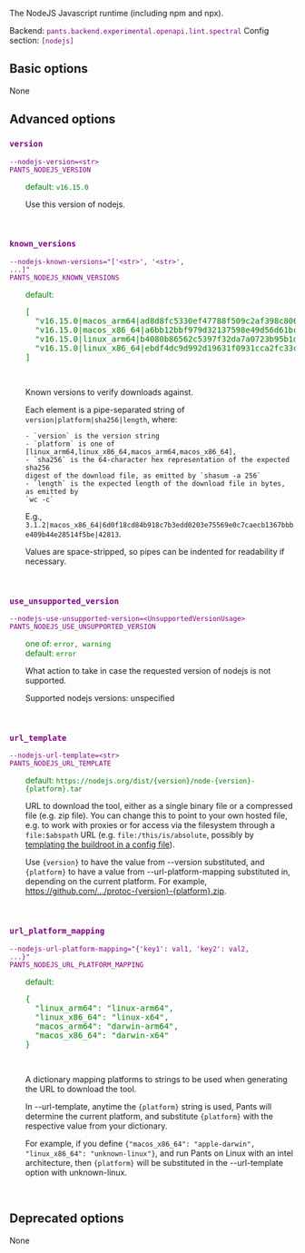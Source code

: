 
The NodeJS Javascript runtime (including npm and npx).

Backend: <span style="color: purple"><code>pants.backend.experimental.openapi.lint.spectral</code></span>
Config section: <span style="color: purple"><code>[nodejs]</code></span>

## Basic options

None

## Advanced options

<div style="color: purple">

### `version`

  <code>--nodejs-version=&lt;str&gt;</code><br>
  <code>PANTS_NODEJS_VERSION</code><br>
</div>
<div style="padding-left: 2em;">
<span style="color: green">default: <code>v16.15.0</code></span>

<br>

Use this version of nodejs.
</div>
<br>

<div style="color: purple">

### `known_versions`

  <code>--nodejs-known-versions=&quot;['&lt;str&gt;', '&lt;str&gt;', ...]&quot;</code><br>
  <code>PANTS_NODEJS_KNOWN_VERSIONS</code><br>
</div>
<div style="padding-left: 2em;">
<span style="color: green">default: <pre>[
  "v16.15.0|macos&lowbar;arm64|ad8d8fc5330ef47788f509c2af398c8060bb59acbe914070d0df684cd2d8d39b|29126014",
  "v16.15.0|macos&lowbar;x86&lowbar;64|a6bb12bbf979d32137598e49d56d61bcddf8a8596c3442b44a9b3ace58dd4de8|30561503",
  "v16.15.0|linux&lowbar;arm64|b4080b86562c5397f32da7a0723b95b1df523cab4c757688a184e3f733a7df56|21403276",
  "v16.15.0|linux&lowbar;x86&lowbar;64|ebdf4dc9d992d19631f0931cca2fc33c6d0d382543639bc6560d31d5060a8372|22031988"
]</pre></span>

<br>


Known versions to verify downloads against.

Each element is a pipe-separated string of `version|platform|sha256|length`, where:

    - `version` is the version string
    - `platform` is one of [linux_arm64,linux_x86_64,macos_arm64,macos_x86_64],
    - `sha256` is the 64-character hex representation of the expected sha256
    digest of the download file, as emitted by `shasum -a 256`
    - `length` is the expected length of the download file in bytes, as emitted by
    `wc -c`

E.g., `3.1.2|macos_x86_64|6d0f18cd84b918c7b3edd0203e75569e0c7caecb1367bbbe409b44e28514f5be|42813`.

Values are space-stripped, so pipes can be indented for readability if necessary.

</div>
<br>

<div style="color: purple">

### `use_unsupported_version`

  <code>--nodejs-use-unsupported-version=&lt;UnsupportedVersionUsage&gt;</code><br>
  <code>PANTS_NODEJS_USE_UNSUPPORTED_VERSION</code><br>
</div>
<div style="padding-left: 2em;">
<span style="color: green">one of: <code>error, warning</code></span><br>
<span style="color: green">default: <code>error</code></span>

<br>


What action to take in case the requested version of nodejs is not supported.

Supported nodejs versions: unspecified

</div>
<br>

<div style="color: purple">

### `url_template`

  <code>--nodejs-url-template=&lt;str&gt;</code><br>
  <code>PANTS_NODEJS_URL_TEMPLATE</code><br>
</div>
<div style="padding-left: 2em;">
<span style="color: green">default: <code>https://nodejs.org/dist/{version}/node-{version}-{platform}.tar</code></span>

<br>

URL to download the tool, either as a single binary file or a compressed file (e.g. zip file). You can change this to point to your own hosted file, e.g. to work with proxies or for access via the filesystem through a `file:$abspath` URL (e.g. `file:/this/is/absolute`, possibly by [templating the buildroot in a config file](https://www.pantsbuild.org/v2.16/docs/options#config-file-entries)).

Use `{version}` to have the value from --version substituted, and `{platform}` to have a value from --url-platform-mapping substituted in, depending on the current platform. For example, https://github.com/.../protoc-{version}-{platform}.zip.
</div>
<br>

<div style="color: purple">

### `url_platform_mapping`

  <code>--nodejs-url-platform-mapping=&quot;{'key1': val1, 'key2': val2, ...}&quot;</code><br>
  <code>PANTS_NODEJS_URL_PLATFORM_MAPPING</code><br>
</div>
<div style="padding-left: 2em;">
<span style="color: green">default: <pre>{
  "linux&lowbar;arm64": "linux-arm64",
  "linux&lowbar;x86&lowbar;64": "linux-x64",
  "macos&lowbar;arm64": "darwin-arm64",
  "macos&lowbar;x86&lowbar;64": "darwin-x64"
}</pre></span>

<br>

A dictionary mapping platforms to strings to be used when generating the URL to download the tool.

In --url-template, anytime the `{platform}` string is used, Pants will determine the current platform, and substitute `{platform}` with the respective value from your dictionary.

For example, if you define `{"macos_x86_64": "apple-darwin", "linux_x86_64": "unknown-linux"}`, and run Pants on Linux with an intel architecture, then `{platform}` will be substituted in the --url-template option with unknown-linux.
</div>
<br>


## Deprecated options

None



